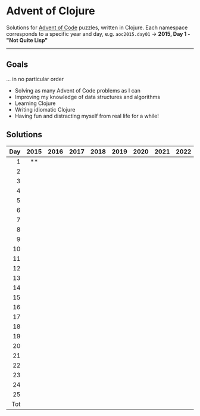 # Advent of Clojure

Solutions for [Advent of Code](https://adventofcode.com) puzzles, written in Clojure. Each namespace corresponds to a specific year and day, e.g. `aoc2015.day01` -> **2015, Day 1 - "Not Quite Lisp"**

---

## Goals

... in no particular order

- Solving as many Advent of Code problems as I can
- Improving my knowledge of data structures and algorithms
- Learning Clojure
- Writing idiomatic Clojure
- Having fun and distracting myself from real life for a while!

## Solutions

| Day | 2015 | 2016 | 2017 | 2018 | 2019 | 2020 | 2021 | 2022 | 2023 | 2024 | Total |
| --: | :--: | :--: | :--: | :--: | :--: | :--: | :--: | :--: | :--: | :--: | ----: |
|   1 | \*\* |      |      |      |      |      |      |      |      |      |       |
|   2 |      |      |      |      |      |      |      |      |      |      |       |
|   3 |      |      |      |      |      |      |      |      |      |      |       |
|   4 |      |      |      |      |      |      |      |      |      |      |       |
|   5 |      |      |      |      |      |      |      |      |      |      |       |
|   6 |      |      |      |      |      |      |      |      |      |      |       |
|   7 |      |      |      |      |      |      |      |      |      |      |       |
|   8 |      |      |      |      |      |      |      |      |      |      |       |
|   9 |      |      |      |      |      |      |      |      |      |      |       |
|  10 |      |      |      |      |      |      |      |      |      |      |       |
|  11 |      |      |      |      |      |      |      |      |      |      |       |
|  12 |      |      |      |      |      |      |      |      |      |      |       |
|  13 |      |      |      |      |      |      |      |      |      |      |       |
|  14 |      |      |      |      |      |      |      |      |      |      |       |
|  15 |      |      |      |      |      |      |      |      |      |      |       |
|  16 |      |      |      |      |      |      |      |      |      |      |       |
|  17 |      |      |      |      |      |      |      |      |      |      |       |
|  18 |      |      |      |      |      |      |      |      |      |      |       |
|  19 |      |      |      |      |      |      |      |      |      |      |       |
|  20 |      |      |      |      |      |      |      |      |      |      |       |
|  21 |      |      |      |      |      |      |      |      |      |      |       |
|  22 |      |      |      |      |      |      |      |      |      |      |       |
|  23 |      |      |      |      |      |      |      |      |      |      |       |
|  24 |      |      |      |      |      |      |      |      |      |      |       |
|  25 |      |      |      |      |      |      |      |      |      |      |       |
| Tot |      |      |      |      |      |      |      |      |      |      |       |
